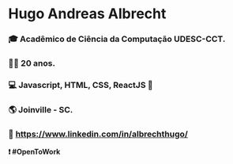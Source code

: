 # Hugo Andreas Albrecht 

### 🎓 Acadêmico de Ciência da Computação UDESC-CCT.
### 👦🏻 20 anos.
### 💻 Javascript, HTML, CSS, ReactJS 💚 
### 🌎 Joinville - SC.
### 📑 https://www.linkedin.com/in/albrechthugo/


**❗️ #OpenToWork**

